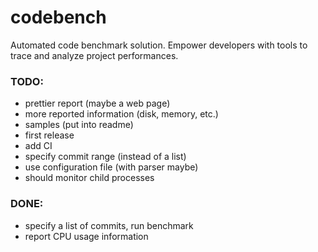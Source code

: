 # codebench
Automated code benchmark solution. Empower developers with tools to trace and analyze project performances.

### TODO:
- prettier report (maybe a web page)
- more reported information (disk, memory, etc.)
- samples (put into readme)
- first release
- add CI
- specify commit range (instead of a list)
- use configuration file (with parser maybe)
- should monitor child processes

### DONE:
- specify a list of commits, run benchmark
- report CPU usage information

